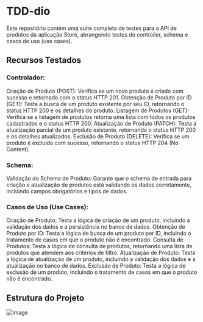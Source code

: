 # TDD-dio
Este repositório contém uma suíte completa de testes para a API de produtos da aplicação Store, abrangendo testes de controller, schema e casos de uso (use cases).

## Recursos Testados
### Controlador:
Criação de Produto (POST): Verifica se um novo produto é criado com sucesso e retornado com o status HTTP 201.
Obtenção de Produto por ID (GET): Testa a busca de um produto existente por seu ID, retornando o status HTTP 200 e os detalhes do produto.
Listagem de Produtos (GET): Verifica se a listagem de produtos retorna uma lista com todos os produtos cadastrados e o status HTTP 200.
Atualização de Produto (PATCH): Testa a atualização parcial de um produto existente, retornando o status HTTP 200 e os detalhes atualizados.
Exclusão de Produto (DELETE): Verifica se um produto é excluído com sucesso, retornando o status HTTP 204 (No Content).

### Schema:
Validação do Schema de Produto: Garante que o schema de entrada para criação e atualização de produtos está validando os dados corretamente, incluindo campos obrigatórios e tipos de dados.

### Casos de Uso (Use Cases):
Criação de Produto: Testa a lógica de criação de um produto, incluindo a validação dos dados e a persistência no banco de dados.
Obtenção de Produto por ID: Testa a lógica de busca de um produto por ID, incluindo o tratamento de casos em que o produto não é encontrado.
Consulta de Produtos: Testa a lógica de consulta de produtos, retornando uma lista de produtos que atendem aos critérios de filtro.
Atualização de Produto: Testa a lógica de atualização de um produto, incluindo a validação dos dados e a atualização no banco de dados.
Exclusão de Produto: Testa a lógica de exclusão de um produto, incluindo o tratamento de casos em que o produto não é encontrado.

## Estrutura do Projeto
![image](https://github.com/user-attachments/assets/d663abc7-dfe0-4bab-9387-345cd7e2ecf1)
